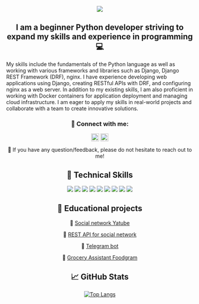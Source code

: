 <p align="center">
    <img src="https://i.ibb.co/pz6dv7t/Colorful-Blue-and-Purple-Animated-You-Tube-Outro-1-1.gif">
</p>

<h2 align="center">
I am a beginner Python developer striving to expand my skills and experience in programming💻
</h2> 

<h7 align="center">
My skills include the fundamentals of the Python language as well as working with various frameworks and libraries such as Django, Django REST Framework (DRF), nginx. I have experience developing web applications using Django, creating RESTful APIs with DRF, and configuring nginx as a web server.
In addition to my existing skills, I am also proficient in working with Docker containers for application deployment and managing cloud infrastructure. 
I am eager to apply my skills in real-world projects and collaborate with a team to create innovative solutions.
</h7> 

<h7 align="center">


### 🤝 Connect with me:

<a href="https://t.me/dnevskiy"><img align="center" src="https://logos-download.com/wp-content/uploads/2016/07/Telegram_5.x_version_2019_Logo.png" alt="Yu Shi | LinkedIn" width="21px"/></a>
<a href="https://career.habr.com/d_nevskiy"><img align="center" src="https://sun9-70.userapi.com/impg/c855020/v855020230/19f87a/xPnxD7UaazE.jpg?size=480x480&quality=96&sign=ca5dc0b29cfcb2c238302a6edfea1948&type=album" alt="Yu Shi | Instagram" width="21px"/></a>



💬 If you have any question/feedback, please do not hesitate to reach out to me!

## 💼 Technical Skills

![](https://img.shields.io/badge/Python-informational?style=flat&logo=python&color=61DAFB)
![](https://img.shields.io/badge/Django-informational?style=flat&logo=Django&color=764ABC)
![](https://img.shields.io/badge/PostgreSQL-informational?style=flat&logo=Postgresql&color=F7DF1E)
![](https://img.shields.io/badge/SQLite-informational?style=flat&logo=SQLite&color=003B57)
![](https://img.shields.io/badge/Nginx-informational?style=flat&logo=Nginx&color=CC342D)
![](https://img.shields.io/badge/Gunicorn-informational?style=flat&logo=Gunicorn&color=CC0000)
![](https://img.shields.io/badge/Docker-informational?style=flat&logo=Docker&color=E34F26)
![](https://img.shields.io/badge/YandexCloud-informational?style=flat)
![](https://img.shields.io/badge/Linux-informational?style=flat&logo=linux&color=CC0000)

## 📝 Educational projects
📌 [Social network Yatube](https://github.com/D-Nevskiy/yatube_final)

📌 [REST API for social network](https://github.com/D-Nevskiy/api_for_yatube_final)

📌 [Telegram bot](https://github.com/D-Nevskiy/homework_bot)

📌 [Grocery Assistant Foodgram](https://github.com/D-Nevskiy/foodgram-project-react)

## 📈 GitHub Stats 

[![Top Langs](https://github-readme-stats.vercel.app/api/top-langs/?username=D-Nevskiy&layout=compact)](https://github.com/D-Nevskiy)
</h7> 
